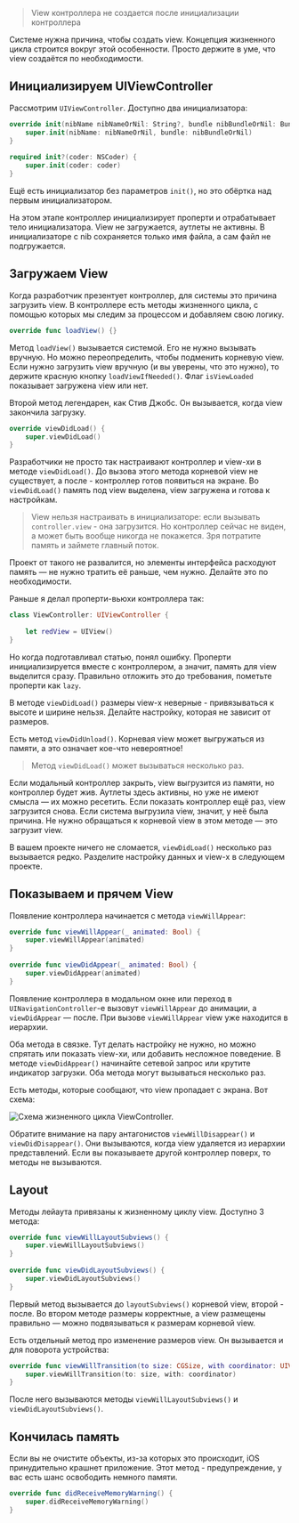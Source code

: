 > View контроллера не создается после инициализации контроллера

Системе нужна причина, чтобы создать view. Концепция жизненного цикла строится вокруг этой особенности. Просто держите в уме, что view создаётся по необходимости.

## Инициализируем UIViewController

Рассмотрим `UIViewController`. Доступно два инициализатора:

```swift
override init(nibName nibNameOrNil: String?, bundle nibBundleOrNil: Bundle?) {
    super.init(nibName: nibNameOrNil, bundle: nibBundleOrNil)
}
    
required init?(coder: NSCoder) {
    super.init(coder: coder)
}
```

Ещё есть инициализатор без параметров `init()`, но это обёртка над первым инициализатором.

На этом этапе контроллер инициализирует проперти и отрабатывает тело инициализатора. View не загружается, аутлеты не активны. В инициализаторе с nib сохраняется только имя файла, а сам файл не подгружается.

## Загружаем View

Когда разработчик презентует контроллер, для системы это причина загрузить view. В контроллере есть методы жизненного цикла, с помощью которых мы следим за процессом и добавляем свою логику.

```swift
override func loadView() {}
```

Метод `loadView()` вызывается системой. Его не нужно вызывать вручную. Но можно переопределить, чтобы подменить корневую view. Если нужно загрузить view вручную (и вы уверены, что это нужно), то держите красную кнопку `loadViewIfNeeded()`. Флаг `isViewLoaded` показывает загружена view или нет.

Второй метод легендарен, как Стив Джобс. Он вызывается, когда view закончила загрузку.

```swift
override viewDidLoad() {
    super.viewDidLoad()
}
```

Разработчики не просто так настраивают контроллер и view-хи в методе `viewDidLoad()`. До вызова этого метода корневой view не существует, а после - контроллер готов появиться на экране. Во `viewDidLoad()` память под view выделена, view загружена и готова к настройкам.

> View нельзя настраивать в инициализаторе: если вызывать `controller.view` - она загрузится. Но контроллер сейчас не виден, а может быть вообще никогда не покажется. Зря потратите память и займете главный поток.

Проект от такого не развалится, но элементы интерфейса расходуют память — не нужно тратить её раньше, чем нужно. Делайте это по необходимости.

Раньше я делал проперти-вьюхи контроллера так:

```swift
class ViewController: UIViewController {
    
    let redView = UIView()
}
```

Но когда подготавливал статью, понял ошибку. Проперти инициализируется вместе с контроллером, а значит, память для view выделится сразу. Правильно отложить это до требования, пометьте проперти как `lazy`.

В методе `viewDidLoad()` размеры view-х неверные - привязываться к высоте и ширине нельзя. Делайте настройку, которая не зависит от размеров.

Есть метод `viewDidUnload()`. Корневая view может выгружаться из памяти, а это означает кое-что невероятное!

> Метод `viewDidLoad()` может вызываться несколько раз.

Если модальный контроллер закрыть, view выгрузится из памяти, но контроллер будет жив. Аутлеты здесь активны, но уже не имеют смысла — их можно ресетить. Если показать контроллер ещё раз, view загрузится снова. Если система выгрузила view, значит, у неё была причина. Не нужно обращаться к корневой view в этом методе — это загрузит view.

В вашем проекте ничего не сломается, `viewDidLoad()` несколько раз вызывается редко. Разделите настройку данных и view-х в следующем проекте.

## Показываем и прячем View

Появление контроллера начинается с метода `viewWillAppear`:

```swift
override func viewWillAppear(_ animated: Bool) {
    super.viewWillAppear(animated)
}
    
override func viewDidAppear(_ animated: Bool) {
    super.viewDidAppear(animated)
}
```

Появление контроллера в модальном окне или переход в `UINavigationController`-e вызовут `viewWillAppear` до анимации, а `viewDidAppear` — после. При вызове `viewWillAppear` view уже находится в иерархии.

Оба метода в связке. Тут делать настройку не нужно, но можно спрятать или показать view-хи, или добавить несложное поведение. В методе `viewDidAppear()` начинайте сетевой запрос или крутите индикатор загрузки. Оба метода могут вызываться несколько раз.

Есть методы, которые сообщают, что view пропадает с экрана. Вот схема:

![Схема жизненного цикла `ViewController`.](https://cdn.sparrowcode.io/tutorials/uiviewcontroller-lifecycle/header.jpg)

Обратите внимание на пару антагонистов `viewWillDisappear()` и `viewDidDisappear()`. Они вызываются, когда view удаляется из иерархии представлений. Если вы показываете другой контроллер поверх, то методы не вызываются.

## Layout

Методы лейаута привязаны к жизненному циклу view. Доступно 3 метода:

```swift
override func viewWillLayoutSubviews() {
    super.viewWillLayoutSubviews()
}
    
override func viewDidLayoutSubviews() {
    super.viewDidLayoutSubviews()
}
```

Первый метод вызывается до `layoutSubviews()` корневой view, второй - после. Во втором методе размеры корректные, а view размещены правильно — можно подвязываться к размерам корневой view.

Есть отдельный метод про изменение размеров view. Он вызывается и для поворота устройства:

```swift
override func viewWillTransition(to size: CGSize, with coordinator: UIViewControllerTransitionCoordinator) {
    super.viewWillTransition(to: size, with: coordinator)
}
```

После него вызываются методы `viewWillLayoutSubviews()` и `viewDidLayoutSubviews()`.

## Кончилась память

Если вы не очистите объекты, из-за которых это происходит, iOS принудительно крашнет приложение. Этот метод - предупреждение, у вас есть шанс освободить немного памяти.

```swift
override func didReceiveMemoryWarning() {
    super.didReceiveMemoryWarning()
}
```
